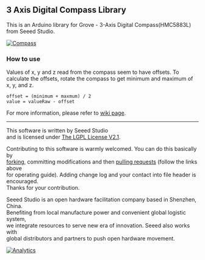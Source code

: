3 Axis Digital Compass Library
------------------------------

This is an Arduino library for Grove - 3-Axis Digital Compass(HMC5883L) from Seeed Studio.

[![Compass](http://www.seeedstudio.com/depot/images/product/axis%20compass.jpg)](http://www.seeedstudio.com/depot/grove-3axis-digital-compass-p-759.html)

### How to use
Values of x, y and z read from the compass seem to have offsets.
To calculate the offsets, rotate the compass to get minimum and maximum of x, y, and z.
```
offset = (minimum + maxmum) / 2
value = valueRaw - offset
```

For more information, please refer to [wiki page](http://garden.seeedstudio.com/index.php?title=Twig_-_3-axis_Compass_v1.0b).

    
----

This software is written by Seeed Studio<br>
and is licensed under [The LGPL License V2.1](http://www.gnu.org/licenses/lgpl-2.1.html). 

Contributing to this software is warmly welcomed. You can do this basically by<br>
[forking](https://help.github.com/articles/fork-a-repo), committing modifications and then [pulling requests](https://help.github.com/articles/using-pull-requests) (follow the links above<br>
for operating guide). Adding change log and your contact into file header is encouraged.<br>
Thanks for your contribution.

Seeed Studio is an open hardware facilitation company based in Shenzhen, China. <br>
Benefiting from local manufacture power and convenient global logistic system, <br>
we integrate resources to serve new era of innovation. Seeed also works with <br>
global distributors and partners to push open hardware movement.<br>





[![Analytics](https://ga-beacon.appspot.com/UA-46589105-3/Grove_3Axis_Digital_Compass)](https://github.com/igrigorik/ga-beacon)
